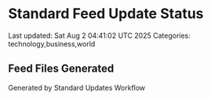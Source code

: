 # Standard Feed Update Status
Last updated: Sat Aug  2 04:41:02 UTC 2025
Categories: technology,business,world

## Feed Files Generated

Generated by Standard Updates Workflow
